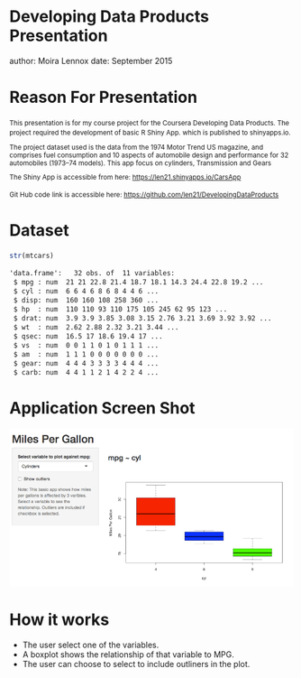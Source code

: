 Developing Data Products Presentation
========================================================
author: Moira Lennox
date: September 2015

Reason For Presentation
========================================================

<small>
This presentation is for my course project for the Coursera Developing Data Products.
The project required the development of basic R Shiny App. which is published to shinyapps.io.

The project dataset used is the data from the 1974 Motor Trend US magazine, and comprises fuel consumption and 10 aspects of automobile design and performance for 32 automobiles (1973–74 models). This app focus on cylinders, Transmission and  Gears


The Shiny App is accessible from here: https://len21.shinyapps.io/CarsApp

Git Hub code link is accessible here: https://github.com/len21/DevelopingDataProducts
</small>


Dataset
========================================================


```r
str(mtcars)
```

```
'data.frame':	32 obs. of  11 variables:
 $ mpg : num  21 21 22.8 21.4 18.7 18.1 14.3 24.4 22.8 19.2 ...
 $ cyl : num  6 6 4 6 8 6 8 4 4 6 ...
 $ disp: num  160 160 108 258 360 ...
 $ hp  : num  110 110 93 110 175 105 245 62 95 123 ...
 $ drat: num  3.9 3.9 3.85 3.08 3.15 2.76 3.21 3.69 3.92 3.92 ...
 $ wt  : num  2.62 2.88 2.32 3.21 3.44 ...
 $ qsec: num  16.5 17 18.6 19.4 17 ...
 $ vs  : num  0 0 1 1 0 1 0 1 1 1 ...
 $ am  : num  1 1 1 0 0 0 0 0 0 0 ...
 $ gear: num  4 4 4 3 3 3 3 4 4 4 ...
 $ carb: num  4 4 1 1 2 1 4 2 2 4 ...
```

Application Screen Shot
========================================================

![Screen Shot](CarAppSlide-figure/screenshot.png)


How it works
========================================================

* The user select one of the variables.
* A boxplot shows the relationship of that variable to MPG.
* The user can choose to select to include outliners in the plot.
